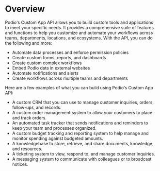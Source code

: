 # Overview

Podio's Custom App API allows you to build custom tools and applications to
meet your specific needs. It provides a comprehensive suite of features and
functions to help you customize and automate your workflows across teams,
departments, locations, and ecosystems. With the API, you can do the following
and more:

- Automate data processes and enforce permission policies
- Create custom forms, reports, and dashboards
- Create custom complex workflows
- Embed Podio data in external websites
- Automate notifications and alerts
- Create workflows across multiple teams and departments

Here are a few examples of what you can build using Podio's Custom App API:

- A custom CRM that you can use to manage customer inquiries, orders,
  follow-ups, and records.
- A custom order management system to allow your customers to place and track
  orders.
- An automated task tracker that sends notifications and reminders to keep your
  team and processes organized.
- A custom budget tracking and reporting system to help manage and monitor
  spending against budgeted amounts.
- A knowledgebase to store, retrieve, and share documents, knowledge, and
  resources.
- A ticketing system to view, respond to, and manage customer inquiries.
- A messaging system to communicate with colleagues or to broadcast notices.
